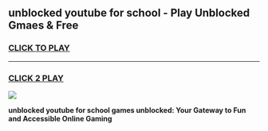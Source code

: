 
## unblocked youtube for school - Play Unblocked Gmaes & Free
<h3>
<a href="https://news.freeplayer.one?title=unblocked_youtube_for_school&ref=16F">CLICK TO PLAY</a></h3>
<hr>

<h3>
<a href="https://news.freeplayer.one?title=unblocked_youtube_for_school&ref=16F">CLICK 2 PLAY</a>
  
</h3>

<a href="https://news.freeplayer.one?title=unblocked_youtube_for_school&ref=16F/"><img src="https://clearcache.store/games.png"></a>


**unblocked youtube for school games unblocked: Your Gateway to Fun and Accessible Online Gaming**
